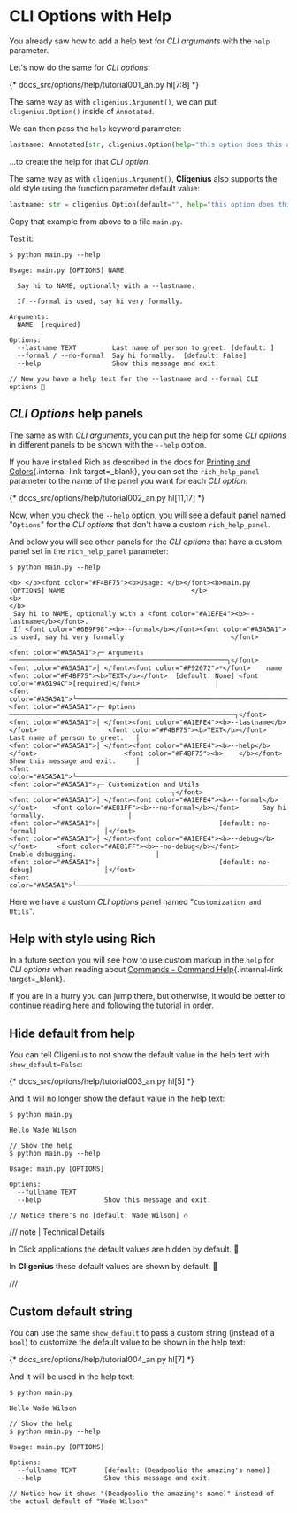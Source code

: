# CLI Options with Help

You already saw how to add a help text for *CLI arguments* with the `help` parameter.

Let's now do the same for *CLI options*:

{* docs_src/options/help/tutorial001_an.py hl[7:8] *}

The same way as with `cligenius.Argument()`, we can put `cligenius.Option()` inside of `Annotated`.

We can then pass the `help` keyword parameter:

```Python
lastname: Annotated[str, cligenius.Option(help="this option does this and that")] = ""
```

...to create the help for that *CLI option*.

The same way as with `cligenius.Argument()`, **Cligenius** also supports the old style using the function parameter default value:

```Python
lastname: str = cligenius.Option(default="", help="this option does this and that")
```

Copy that example from above to a file `main.py`.

Test it:

<div class="termy">

```console
$ python main.py --help

Usage: main.py [OPTIONS] NAME

  Say hi to NAME, optionally with a --lastname.

  If --formal is used, say hi very formally.

Arguments:
  NAME  [required]

Options:
  --lastname TEXT         Last name of person to greet. [default: ]
  --formal / --no-formal  Say hi formally.  [default: False]
  --help                  Show this message and exit.

// Now you have a help text for the --lastname and --formal CLI options 🎉
```

</div>

## *CLI Options* help panels

The same as with *CLI arguments*, you can put the help for some *CLI options* in different panels to be shown with the `--help` option.

If you have installed Rich as described in the docs for [Printing and Colors](../printing.md){.internal-link target=_blank}, you can set the `rich_help_panel` parameter to the name of the panel you want for each *CLI option*:

{* docs_src/options/help/tutorial002_an.py hl[11,17] *}

Now, when you check the `--help` option, you will see a default panel named "`Options`" for the *CLI options* that don't have a custom `rich_help_panel`.

And below you will see other panels for the *CLI options* that have a custom panel set in the `rich_help_panel` parameter:

<div class="termy">

```console
$ python main.py --help

<b> </b><font color="#F4BF75"><b>Usage: </b></font><b>main.py [OPTIONS] NAME                                </b>
<b>                                                                     </b>
 Say hi to NAME, optionally with a <font color="#A1EFE4"><b>--lastname</b></font>.
 If <font color="#6B9F98"><b>--formal</b></font><font color="#A5A5A1"> is used, say hi very formally.                          </font>

<font color="#A5A5A1">╭─ Arguments ───────────────────────────────────────────────────────╮</font>
<font color="#A5A5A1">│ </font><font color="#F92672">*</font>    name      <font color="#F4BF75"><b>TEXT</b></font>  [default: None] <font color="#A6194C">[required]</font>                   │
<font color="#A5A5A1">╰───────────────────────────────────────────────────────────────────╯</font>
<font color="#A5A5A1">╭─ Options ─────────────────────────────────────────────────────────╮</font>
<font color="#A5A5A1">│ </font><font color="#A1EFE4"><b>--lastname</b></font>                  <font color="#F4BF75"><b>TEXT</b></font>  Last name of person to greet.   │
<font color="#A5A5A1">│ </font><font color="#A1EFE4"><b>--help</b></font>                      <font color="#F4BF75"><b>    </b></font>  Show this message and exit.     │
<font color="#A5A5A1">╰───────────────────────────────────────────────────────────────────╯</font>
<font color="#A5A5A1">╭─ Customization and Utils ─────────────────────────────────────────╮</font>
<font color="#A5A5A1">│ </font><font color="#A1EFE4"><b>--formal</b></font>    <font color="#AE81FF"><b>--no-formal</b></font>      Say hi formally.                     │
<font color="#A5A5A1">│                              [default: no-formal]                 │</font>
<font color="#A5A5A1">│ </font><font color="#A1EFE4"><b>--debug</b></font>     <font color="#AE81FF"><b>--no-debug</b></font>       Enable debugging.                    │
<font color="#A5A5A1">│                              [default: no-debug]                  │</font>
<font color="#A5A5A1">╰───────────────────────────────────────────────────────────────────╯</font>
```

</div>

Here we have a custom *CLI options* panel named "`Customization and Utils`".

## Help with style using Rich

In a future section you will see how to use custom markup in the `help` for *CLI options* when reading about [Commands - Command Help](../commands/help.md#rich-markdown-and-markup){.internal-link target=_blank}.

If you are in a hurry you can jump there, but otherwise, it would be better to continue reading here and following the tutorial in order.


## Hide default from help

You can tell Cligenius to not show the default value in the help text with `show_default=False`:

{* docs_src/options/help/tutorial003_an.py hl[5] *}

And it will no longer show the default value in the help text:

<div class="termy">

```console
$ python main.py

Hello Wade Wilson

// Show the help
$ python main.py --help

Usage: main.py [OPTIONS]

Options:
  --fullname TEXT
  --help                Show this message and exit.

// Notice there's no [default: Wade Wilson] 🔥
```

</div>

/// note | Technical Details

In Click applications the default values are hidden by default. 🙈

In **Cligenius** these default values are shown by default. 👀

///

## Custom default string

You can use the same `show_default` to pass a custom string (instead of a `bool`) to customize the default value to be shown in the help text:

{* docs_src/options/help/tutorial004_an.py hl[7] *}

And it will be used in the help text:

<div class="termy">

```console
$ python main.py

Hello Wade Wilson

// Show the help
$ python main.py --help

Usage: main.py [OPTIONS]

Options:
  --fullname TEXT       [default: (Deadpoolio the amazing's name)]
  --help                Show this message and exit.

// Notice how it shows "(Deadpoolio the amazing's name)" instead of the actual default of "Wade Wilson"
```

</div>
